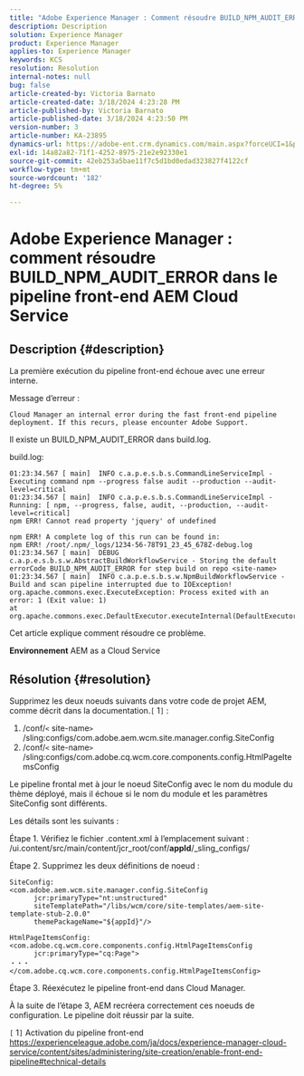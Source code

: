 ```yaml
---
title: "Adobe Experience Manager : Comment résoudre BUILD_NPM_AUDIT_ERROR dans le pipeline front-end AEM Cloud Service"
description: Description
solution: Experience Manager
product: Experience Manager
applies-to: Experience Manager
keywords: KCS
resolution: Resolution
internal-notes: null
bug: false
article-created-by: Victoria Barnato
article-created-date: 3/18/2024 4:23:28 PM
article-published-by: Victoria Barnato
article-published-date: 3/18/2024 4:23:50 PM
version-number: 3
article-number: KA-23895
dynamics-url: https://adobe-ent.crm.dynamics.com/main.aspx?forceUCI=1&pagetype=entityrecord&etn=knowledgearticle&id=890d92d5-43e5-ee11-904c-00224806b7b2
exl-id: 14a82a82-71f1-4252-8975-21e2e92330e1
source-git-commit: 42eb253a5bae11f7c5d1bd0edad323827f4122cf
workflow-type: tm+mt
source-wordcount: '182'
ht-degree: 5%

---
```


# Adobe Experience Manager : comment résoudre BUILD_NPM_AUDIT_ERROR dans le pipeline front-end AEM Cloud Service

## Description {#description}


La première exécution du pipeline front-end échoue avec une erreur interne.

Message d’erreur :


```
Cloud Manager an internal error during the fast front-end pipeline deployment. If this recurs, please encounter Adobe Support.
```


Il existe un BUILD_NPM_AUDIT_ERROR dans build.log.

build.log:


```
01:23:34.567 [ main]  INFO c.a.p.e.s.b.s.CommandLineServiceImpl - Executing command npm --progress false audit --production --audit-level=critical
01:23:34.567 [ main]  INFO c.a.p.e.s.b.s.CommandLineServiceImpl - Running: [ npm, --progress, false, audit, --production, --audit-level=critical] 
npm ERR! Cannot read property 'jquery' of undefined

npm ERR! A complete log of this run can be found in:
npm ERR! /root/.npm/_logs/1234-56-78T91_23_45_678Z-debug.log
01:23:34.567 [ main]  DEBUG c.a.p.e.s.b.s.w.AbstractBuildWorkflowService - Storing the default errorCode BUILD_NPM_AUDIT_ERROR for step build on repo <site-name>
01:23:34.567 [ main]  INFO c.a.p.e.s.b.s.w.NpmBuildWorkflowService - Build and scan pipeline interrupted due to IOException!
org.apache.commons.exec.ExecuteException: Process exited with an error: 1 (Exit value: 1)
at org.apache.commons.exec.DefaultExecutor.executeInternal(DefaultExecutor.java:404)
```


Cet article explique comment résoudre ce problème.

<b>Environnement</b>
AEM as a Cloud Service


## Résolution {#resolution}


Supprimez les deux noeuds suivants dans votre code de projet AEM, comme décrit dans la documentation.`[` 1`]` :

1. /conf/`<` site-name`>` /sling:configs/com.adobe.aem.wcm.site.manager.config.SiteConfig
2. /conf/`<` site-name`>` /sling:configs/com.adobe.cq.wcm.core.components.config.HtmlPageItemsConfig

Le pipeline frontal met à jour le noeud SiteConfig avec le nom du module du thème déployé, mais il échoue si le nom du module et les paramètres SiteConfig sont différents.

Les détails sont les suivants :

Étape 1. Vérifiez le fichier .content.xml à l’emplacement suivant : /ui.content/src/main/content/jcr_root/conf/__appId__/_sling_configs/

Étape 2. Supprimez les deux définitions de noeud :


```
SiteConfig:
<com.adobe.aem.wcm.site.manager.config.SiteConfig
      jcr:primaryType="nt:unstructured"
      siteTemplatePath="/libs/wcm/core/site-templates/aem-site-template-stub-2.0.0"
      themePackageName="${appId}"/>
```



```
HtmlPageItemsConfig:
<com.adobe.cq.wcm.core.components.config.HtmlPageItemsConfig
      jcr:primaryType="cq:Page">
・・・
</com.adobe.cq.wcm.core.components.config.HtmlPageItemsConfig>
```


Étape 3. Réexécutez le pipeline front-end dans Cloud Manager.

À la suite de l’étape 3, AEM recréera correctement ces noeuds de configuration. Le pipeline doit réussir par la suite.

`[` 1`]`  Activation du pipeline front-end https://experienceleague.adobe.com/ja/docs/experience-manager-cloud-service/content/sites/administering/site-creation/enable-front-end-pipeline#technical-details
